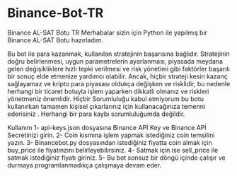 # Binance-Bot-TR
Binance AL-SAT Botu TR
Merhabalar sizin için Python ile yapılmış bir Binance AL-SAT Botu hazırladım.

Bu bot ile para kazanmak, kullanılan stratejinin başarısına bağlıdır. Stratejinin doğru belirlenmesi, uygun parametrelerin ayarlanması, 
piyasada meydana gelen değişikliklere hızlı tepki verilmesi ve risk yönetimi gibi faktörler başarılı bir sonuç elde etmenize yardımcı olabilir.
Ancak, hiçbir strateji kesin kazanç sağlayamaz ve kripto para piyasası oldukça değişken ve risklidir,
bu nedenle herhangi bir ticaret botuyla işlem yaparken dikkatli olmanız ve riskleri yönetmeniz önemlidir. 
Hiçbir Sorumluluğu kabul etmiyorum bu botu kullanırkan tamamen kişisel çıkarlarınız için kullanacağınıza temenni ederisiniz .
Herhangi bir para kaybı sorumluluğumda değildir.

Kullanım
1- api-keys.json dosyasına Binance APİ Key ve Binance APİ Secretinizi girin.
2- Coin kısmına işlem yapmak istediğiniz coin temsilini yazın.
3- Binancebot.py dosyasından istediğiniz fiyatta coin almak için buy_price ile fiyatınzını belirleyebilirsiniz.
4- Satmak için ise sell_price ile satmak istediğiniz fiyatı giriniz.
5- Bu bot sonsuz bir döngü içinde çalışır ve durmaya programlanmadıkça çalışmaya devam eder.
